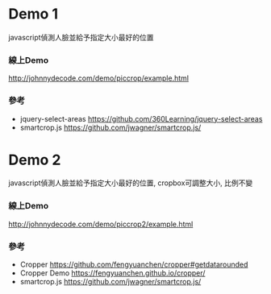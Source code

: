 # Demo 1
javascript偵測人臉並給予指定大小最好的位置

### 線上Demo
http://johnnydecode.com/demo/piccrop/example.html

### 參考
- jquery-select-areas
https://github.com/360Learning/jquery-select-areas
- smartcrop.js
https://github.com/jwagner/smartcrop.js/

# Demo 2
javascript偵測人臉並給予指定大小最好的位置, cropbox可調整大小, 比例不變

### 線上Demo
http://johnnydecode.com/demo/piccrop2/example.html

### 參考
- Cropper
https://github.com/fengyuanchen/cropper#getdatarounded
- Cropper Demo
https://fengyuanchen.github.io/cropper/
- smartcrop.js
https://github.com/jwagner/smartcrop.js/

